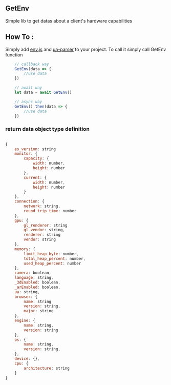 ## GetEnv

Simple lib to get datas about a client's hardware capabilities

## How To : 

Simply add [env.js](./env.js) and [ua-parser](./ua-parser.min.js) to your project.
To call it simply call GetEnv function

```js
    // callback way
    GetEnv(data => {
        //use data
    })

    // await way
    let data = await GetEnv()

    // async way
    GetEnv().then(data => {
        //use data
    })
```


### return data object type definition

```js

{
    es_version: string
    monitor: {
        capacity: {
            width: number,
            height: number
        },
        current: {
            width: number,
            height: number
        }
    },
    connection: {
        network: string,
        round_trip_time: number
    },
    gpu: {
        gl_renderer: string
        gl_vendor: string,
        renderer: string
        vendor: string
    },
    memory: {
        limit_heap_byte: number,
        total_heap_percent: number,
        used_heap_percent: number
    },
    camera: boolean,
    language: string,
    _3dEnabled: boolean,
    _arEnabled: boolean,
    ua: string,
    browser: {
        name: string
        version: string,
        major: string
    },
    engine: {
        name: string,
        version: string
    },
    os: {
        name: string,
        version: string,
    },
    device: {},
    cpu: {
        architecture: string
    }
}
``` 